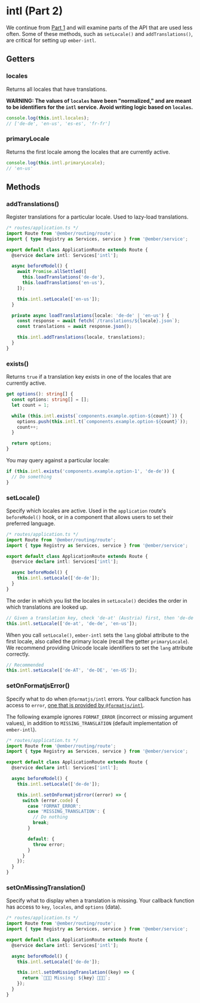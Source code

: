 # intl (Part 2)

We continue from [Part 1](./intl-part-1) and will examine parts of the API that are used less often. Some of these methods, such as `setLocale()` and `addTranslations()`, are critical for setting up `ember-intl`.


## Getters

### locales

Returns all locales that have translations.

**WARNING: The values of `locales` have been "normalized," and are meant to be identifiers for the `intl` service. Avoid writing logic based on `locales`.**

```ts
console.log(this.intl.locales);
// ['de-de', 'en-us', 'es-es', 'fr-fr']
```


### primaryLocale

Returns the first locale among the locales that are currently active.

```ts
console.log(this.intl.primaryLocale);
// 'en-us'
```


## Methods

### addTranslations()

Register translations for a particular locale. Used to lazy-load translations.

```ts
/* routes/application.ts */
import Route from '@ember/routing/route';
import { type Registry as Services, service } from '@ember/service';

export default class ApplicationRoute extends Route {
  @service declare intl: Services['intl'];

  async beforeModel() {
    await Promise.allSettled([
      this.loadTranslations('de-de'),
      this.loadTranslations('en-us'),
    ]);

    this.intl.setLocale(['en-us']);
  }

  private async loadTranslations(locale: 'de-de' | 'en-us') {
    const response = await fetch(`/translations/${locale}.json`);
    const translations = await response.json();

    this.intl.addTranslations(locale, translations);
  }
}
```


### exists()

Returns `true` if a translation key exists in one of the locales that are currently active.

```ts
get options(): string[] {
  const options: string[] = [];
  let count = 1;

  while (this.intl.exists(`components.example.option-${count}`)) {
    options.push(this.intl.t(`components.example.option-${count}`));
    count++;
  }

  return options;
}
```

You may query against a particular locale:

```ts
if (this.intl.exists('components.example.option-1', 'de-de')) {
  // Do something
}
```


### setLocale()

Specify which locales are active. Used in the `application` route's `beforeModel()` hook, or in a component that allows users to set their preferred language.

```ts
/* routes/application.ts */
import Route from '@ember/routing/route';
import { type Registry as Services, service } from '@ember/service';

export default class ApplicationRoute extends Route {
  @service declare intl: Services['intl'];

  async beforeModel() {
    this.intl.setLocale(['de-de']);
  }
}
```

The order in which you list the locales in `setLocale()` decides the order in which translations are looked up.

```ts
// Given a translation key, check 'de-at' (Austria) first, then 'de-de' (Germany), then 'en-us'
this.intl.setLocale(['de-at', 'de-de', 'en-us']);
```

When you call `setLocale()`, `ember-intl` sets the `lang` global attribute to the first locale, also called the primary locale (recall the getter `primaryLocale`). We recommend providing Unicode locale identifiers to set the `lang` attribute correctly.

```ts
// Recommended
this.intl.setLocale(['de-AT', 'de-DE', 'en-US']);
```


### setOnFormatjsError()

Specify what to do when `@formatjs/intl` errors. Your callback function has access to `error`, [one that is provided by `@formatjs/intl`](https://formatjs.io/docs/guides/develop#error-codes).

The following example ignores `FORMAT_ERROR` (incorrect or missing argument values), in addition to `MISSING_TRANSLATION` (default implementation of `ember-intl`).

```ts
/* routes/application.ts */
import Route from '@ember/routing/route';
import { type Registry as Services, service } from '@ember/service';

export default class ApplicationRoute extends Route {
  @service declare intl: Services['intl'];

  async beforeModel() {
    this.intl.setLocale(['de-de']);

    this.intl.setOnFormatjsError((error) => {
      switch (error.code) {
        case 'FORMAT_ERROR':
        case 'MISSING_TRANSLATION': {
          // Do nothing
          break;
        }

        default: {
          throw error;
        }
      }
    });
  }
}
```


### setOnMissingTranslation()

Specify what to display when a translation is missing. Your callback function has access to `key`, `locales`, and `options` (data).

```ts
/* routes/application.ts */
import Route from '@ember/routing/route';
import { type Registry as Services, service } from '@ember/service';

export default class ApplicationRoute extends Route {
  @service declare intl: Services['intl'];

  async beforeModel() {
    this.intl.setLocale(['de-de']);

    this.intl.setOnMissingTranslation((key) => {
      return `🐹🐹🐹 Missing: ${key} 🐹🐹🐹`;
    });
  }
}
```
